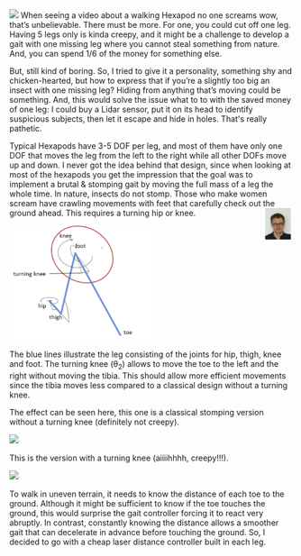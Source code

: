 <img  width=50% src="../latest/videos/logo.gif"/>
When seeing a video about a walking Hexapod no one screams wow, that’s unbelievable. There must be more. For one, you could cut off one leg. Having 5 legs only is kinda creepy, and it might be a challenge to develop a gait with one missing leg where you cannot steal something from nature. And, you can spend 1/6 of the money for something else.

But, still kind of boring. So, I tried to give it a personality, something shy and chicken-hearted, but how to express that if you’re a slightly too big an insect with one missing leg? Hiding from anything that’s moving could be something. And, this would solve the issue what to to with the saved money of one leg: I could buy a Lidar sensor, put it on its head to identify suspicious subjects, then let it escape and hide in holes. That's really pathetic.

Typical Hexapods have 3-5 DOF per leg, and most of them have only one DOF that moves the leg from the left to the right while all other DOFs move up and down. I never got the idea behind that design, since when looking at most of the hexapods you get the impression that the goal was to implement a brutal & stomping gait by moving the full mass of a leg the whole time. In nature, insects do not stomp. Those who make women scream have crawling movements with feet that carefully check out the ground ahead. This requires a turning hip or knee. 
<img align="right" width="10%" src="./images/image001.jpg" >

<img width=50% src="./images/image002.png" >

The blue lines illustrate the leg consisting of the joints for hip, thigh, knee and foot.
The turning knee (θ<sub>2</sub>) allows to move the toe to the left and the right without moving the tibia. This should allow more efficient movements since the tibia moves less compared to a classical design without a turning knee.

The effect can be seen here, this one is a classical stomping version without a turning knee (definitely not creepy).

<img  width=50% src="../latest/videos/uncreepywalk.gif"/>

This is the version with a turning knee (aiiiihhhh, creepy!!!).

<img  width=50% src="../latest/videos/creepywalk.gif"/>

To walk in uneven terrain, it needs to know  the distance of each toe to the ground. Although it might be sufficient to know if the toe touches the ground,  this would surprise the gait controller forcing it to react very abruptly. In contrast, constantly knowing the distance allows a smoother gait that can decelerate in advance before touching the ground. So, I decided to go with a cheap laser distance controller built in each leg.


